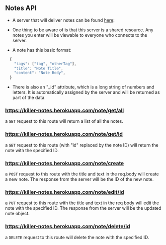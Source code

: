 ## Notes API

- A server that will deliver notes can be found [here](https://killer-notes.herokuapp.com):

- One thing to be aware of is that this server is a shared resource. Any notes you enter will be viewable to everyone who connects to the server.

- A note has this basic format:

```js
  {
    "tags": ["tag", "otherTag"],
    "title": "Note Title",
    "content": "Note Body",
  }
```

- There is also an "\_id" attribute, which is a long string of numbers and letters. It is automatically assigned by the server and will be returned as part of the data.

### https://killer-notes.herokuapp.com/note/get/all

a `GET` request to this route will return a list of all the notes.

### https://killer-notes.herokuapp.com/note/get/id

a `GET` request to this route (with "id" replaced by the note ID) will return the note with the specified ID.

### https://killer-notes.herokuapp.com/note/create

a `POST` request to this route with the title and text in the req.body will create a new note. The response from the server will be the ID of the new note.

### https://killer-notes.herokuapp.com/note/edit/id

a `PUT` request to this route with the title and text in the req body will edit the note with the specified ID. The response from the server will be the updated note object.

### https://killer-notes.herokuapp.com/note/delete/id

a `DELETE` request to this route will delete the note with the specified ID.
